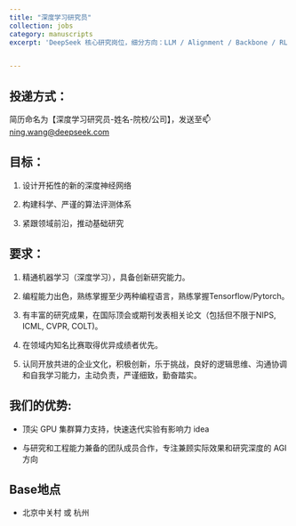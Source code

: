 ```yaml
---
title: "深度学习研究员"
collection: jobs
category: manuscripts
excerpt: 'DeepSeek 核心研究岗位，细分方向：LLM / Alignment / Backbone / RL / Multimodal / Reasoning 等。'


---
```

<!-- 
permalink: /publication/2015-10-01-paper-title-number-3
date: 2015-10-01
venue: 'Journal 1'
[slidesurl: 'http://academicpages.github.io/files/slides3.pdf']
[paperurl: 'http://academicpages.github.io/files/paper3.pdf']
[citation: 'Your Name, You. (2015). &quot;Paper Title Number 3.&quot; <i>Journal 1</i>. 1(3).']
-->

## 投递方式：

简历命名为【深度学习研究员-姓名-院校/公司】，发送至📫ning.wang@deepseek.com


## 目标：

1. 设计开拓性的新的深度神经网络

2. 构建科学、严谨的算法评测体系

3. 紧跟领域前沿，推动基础研究



## 要求：

1. 精通机器学习（深度学习），具备创新研究能力。

2. 编程能力出色，熟练掌握至少两种编程语言，熟练掌握Tensorflow/Pytorch。

3. 有丰富的研究成果，在国际顶会或期刊发表相关论文（包括但不限于NIPS, ICML, CVPR, COLT)。

4. 在领域内知名比赛取得优异成绩者优先。

5. 认同开放共进的企业文化，积极创新，乐于挑战，良好的逻辑思维、沟通协调和自我学习能力，主动负责，严谨细致，勤奋踏实。

## 我们的优势:

- 顶尖 GPU 集群算力支持，快速迭代实验有影响力 idea

- 与研究和工程能力兼备的团队成员合作，专注兼顾实际效果和研究深度的 AGI 方向

## Base地点

- 北京中关村 或 杭州

